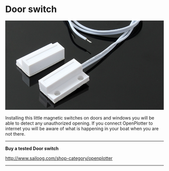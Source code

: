 # Door switch

![](door_sw.png)

Installing this little magnetic switches on doors and windows you will be able to detect any unauthorized opening. If you connect OpenPlotter to internet you will be aware of what is happening in your boat when you are not there.

---

**Buy a tested Door switch**

http://www.sailoog.com/shop-category/openplotter

---